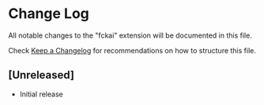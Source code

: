 # Change Log

All notable changes to the "fckai" extension will be documented in this file.

Check [Keep a Changelog](http://keepachangelog.com/) for recommendations on how to structure this file.

## [Unreleased]

- Initial release